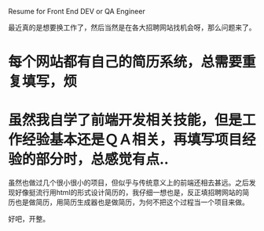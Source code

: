 Resume for Front End DEV or QA Engineer

最近真的是想要换工作了，然后当然是在各大招聘网站找机会呀，那么问题来了。

# 每个网站都有自己的简历系统，总需要重复填写，烦
# 虽然我自学了前端开发相关技能，但是工作经验基本还是ＱＡ相关，再填写项目经验的部分时，总感觉有点..

虽然也做过几个很小很小的项目，但似乎与传统意义上的前端还相去甚远。之后发现好像挺流行用html的形式设计简历的，我仔细一想也是，反正填招聘网站的简历也是做简历，用简历生成器也是做简历，为何不把这个过程当一个项目来做。

好吧，开整。